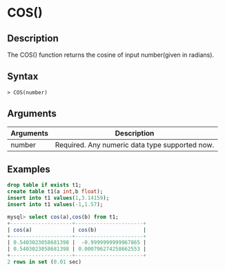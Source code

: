 # **COS()**

## **Description**

The COS() function returns the cosine of input number(given in radians).

## **Syntax**

```
> COS(number)
```

## **Arguments**

|  Arguments   | Description  |
|  ----  | ----  |
| number | Required. Any numeric data type supported now. |

## **Examples**

```sql
drop table if exists t1;
create table t1(a int,b float);
insert into t1 values(1,3.14159);
insert into t1 values(-1,1.57);

mysql> select cos(a),cos(b) from t1;
+--------------------+----------------------+
| cos(a)             | cos(b)               |
+--------------------+----------------------+
| 0.5403023058681398 |  -0.9999999999967865 |
| 0.5403023058681398 | 0.000796274258662553 |
+--------------------+----------------------+
2 rows in set (0.01 sec)
```
